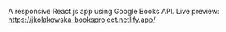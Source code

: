 A responsive React.js app using Google Books API. Live preview: https://jkolakowska-booksproject.netlify.app/
